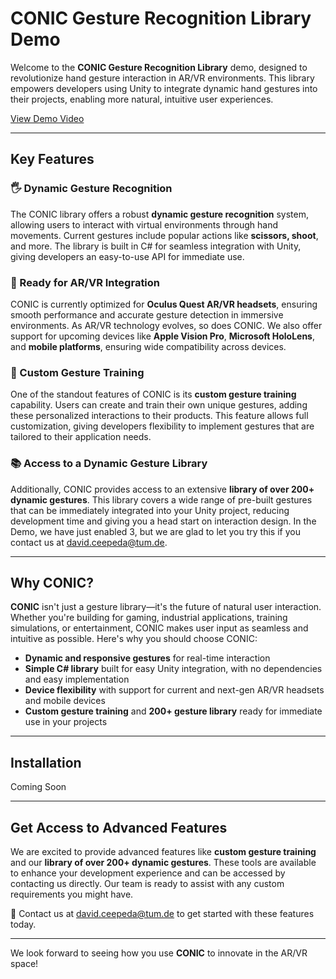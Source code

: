 # CONIC Gesture Recognition Library Demo

Welcome to the **CONIC Gesture Recognition Library** demo, designed to revolutionize hand gesture interaction in AR/VR environments. This library empowers developers using Unity to integrate dynamic hand gestures into their projects, enabling more natural, intuitive user experiences.

[View Demo Video](https://imgur.com/xZ8YqmN)


---

## Key Features

### 🖐 Dynamic Gesture Recognition
The CONIC library offers a robust **dynamic gesture recognition** system, allowing users to interact with virtual environments through hand movements. Current gestures include popular actions like **scissors, shoot**, and more. The library is built in C# for seamless integration with Unity, giving developers an easy-to-use API for immediate use.

### 🚀 Ready for AR/VR Integration
CONIC is currently optimized for **Oculus Quest AR/VR headsets**, ensuring smooth performance and accurate gesture detection in immersive environments. As AR/VR technology evolves, so does CONIC. We also offer support for upcoming devices like **Apple Vision Pro**, **Microsoft HoloLens**, and **mobile platforms**, ensuring wide compatibility across devices.

### 🔄 Custom Gesture Training
One of the standout features of CONIC is its **custom gesture training** capability. Users can create and train their own unique gestures, adding these personalized interactions to their products. This feature allows full customization, giving developers flexibility to implement gestures that are tailored to their application needs.

### 📚 Access to a Dynamic Gesture Library
Additionally, CONIC provides access to an extensive **library of over 200+ dynamic gestures**. This library covers a wide range of pre-built gestures that can be immediately integrated into your Unity project, reducing development time and giving you a head start on interaction design. In the Demo, we have just enabled 3, but we are glad to let you try this if you contact us at [david.ceepeda@tum.de](mailto:david.ceepeda@tum.de).

---

## Why CONIC?
**CONIC** isn't just a gesture library—it's the future of natural user interaction. Whether you're building for gaming, industrial applications, training simulations, or entertainment, CONIC makes user input as seamless and intuitive as possible. Here's why you should choose CONIC:

- **Dynamic and responsive gestures** for real-time interaction
- **Simple C# library** built for easy Unity integration, with no dependencies and easy implementation
- **Device flexibility** with support for current and next-gen AR/VR headsets and mobile devices
- **Custom gesture training** and **200+ gesture library** ready for immediate use in your projects

---

## Installation

Coming Soon

---

## Get Access to Advanced Features

We are excited to provide advanced features like **custom gesture training** and our **library of over 200+ dynamic gestures**. These tools are available to enhance your development experience and can be accessed by contacting us directly. Our team is ready to assist with any custom requirements you might have.

📧 Contact us at [david.ceepeda@tum.de](mailto:david.ceepeda@tum.de) to get started with these features today.

---

We look forward to seeing how you use **CONIC** to innovate in the AR/VR space!
